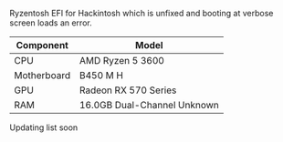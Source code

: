 Ryzentosh EFI for Hackintosh which is unfixed and booting at verbose screen loads an error.


| Component     |    Model                        |
| ------------- | ----------------------          |
| CPU           | AMD Ryzen 5 3600                |
| Motherboard   | B450 M H                        |
| GPU           | Radeon RX 570 Series            |
| RAM           | 16.0GB Dual-Channel Unknown     |

Updating list soon

